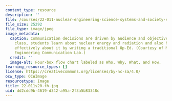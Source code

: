 ```yaml
---
content_type: resource
description: ''
file: /courses/22-011-nuclear-engineering-science-systems-and-society-spring-2020/dd2cdd9b4619d342a95a2f3a5b83348c_22-011s20-th.jpg
file_size: 25292
file_type: image/jpeg
image_metadata:
  caption: Communication decisions are driven by audience and objectives. In this
    class, students learn about nuclear energy and radiation and also how to communicate
    effectively about it by writing a traditional Op-Ed. (Courtesy of MIT School of
    Engineering Communication Lab.)
  credit: ''
  image-alt: Four-box flow chart labeled as Who, Why, What, and How.
learning_resource_types: []
license: https://creativecommons.org/licenses/by-nc-sa/4.0/
ocw_type: OCWImage
resourcetype: Image
title: 22-011s20-th.jpg
uid: dd2cdd9b-4619-d342-a95a-2f3a5b83348c
---
```

